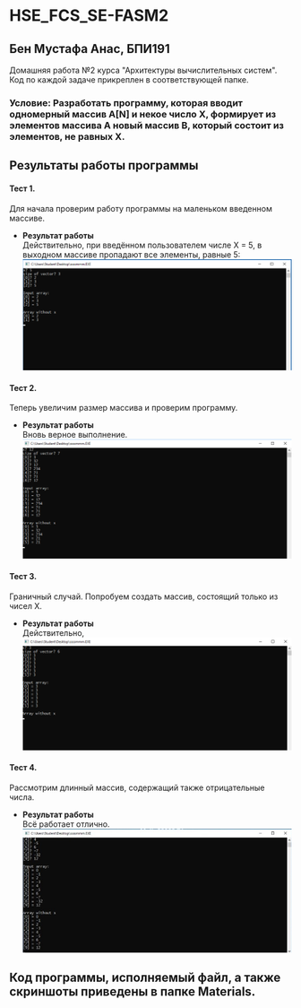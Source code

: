 # HSE_FCS_SE-FASM2
## Бен Мустафа Анас, БПИ191
Домашняя работа №2 курса "Архитектуры вычислительных систем".
Код по каждой задаче прикреплен в соответствующей папке.

### Условие: Разработать программу, которая вводит одномерный массив A[N] и некое число Х, формирует из элементов массива A новый массив B, который состоит из элементов, не равных Х.


## Результаты работы программы
#### Тест 1.
Для начала проверим работу программы на маленьком введенном массиве. 
- **Результат работы**</br>
  Действительно, при введённом пользователем числе Х = 5, в выходном массиве пропадают все элементы, равные 5:
  ![](Materials/TestsScreenshots/Test4.png)</br>
  
#### Тест 2.
Теперь увеличим размер массива и проверим программу.
- **Результат работы**</br>
  Вновь верное выполнение.
  ![](Materials/TestsScreenshots/Test3.png)</br>
  
#### Тест 3.
Граничный случай. Попробуем создать массив, состоящий только из чисел X. 
- **Результат работы**</br>
  Действительно, 
  ![](Materials/TestsScreenshots/test2.png)</br>
  
#### Тест 4.
Рассмотрим длинный массив, содержащий также отрицательные числа.
- **Результат работы**</br>
  Всё работает отлично.
  ![](Materials/TestsScreenshots/Test1.jpeg)</br>
 
## Код программы, исполняемый файл, а также скриншоты приведены в папке Materials.
